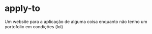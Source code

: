 # apply-to
Um website para a aplicação de alguma coisa enquanto não tenho um portofolio em condições (lol)
